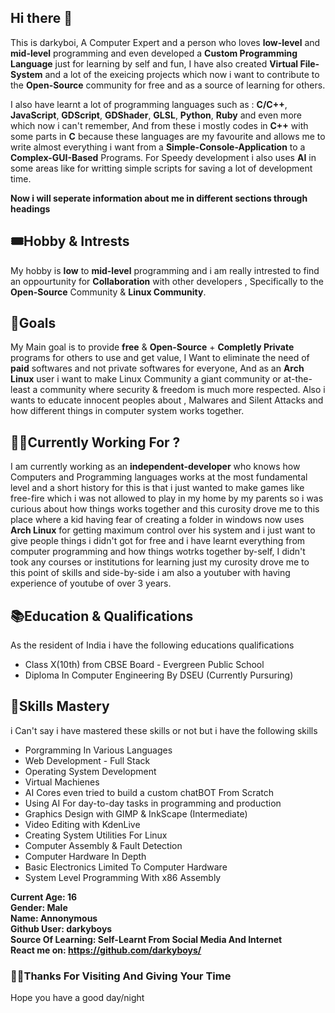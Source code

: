 ## Hi there 👋
This is darkyboi, A Computer Expert and a person who loves **low-level** and **mid-level** programming and even developed a **Custom Programming Language** just for learning by self and fun, I have also created **Virtual File-System** and a lot of the exeicing projects which now i want to contribute to the **Open-Source** community for free and as a source of learning for others.

I also have learnt a lot of programming languages such as : **C/C++**, **JavaScript**, **GDScript**, **GDShader**, **GLSL**, **Python**, **Ruby** and even more which now i can't remember, And from these i mostly codes in **C++** with some parts in **C** because these languages are my favourite and allows me to write almost everything i want from a **Simple-Console-Application** to a **Complex-GUI-Based** Programs. For Speedy development i also uses **AI** in some areas like for writting simple scripts for saving a lot of development time.

**Now i will seperate information about me in different sections through headings**

## 🎟️Hobby & Intrests
My hobby is **low** to **mid-level** programming and i am really intrested to find an oppourtunity for **Collaboration** with other developers , Specifically to the **Open-Source** Community & **Linux Community**.

## 📃Goals
My Main goal is to provide **free** & **Open-Source** + **Completly Private** programs for others to use and get value, I Want to eliminate the need of **paid** softwares and not private softwares for everyone, And as an **Arch Linux** user i want to make Linux Community a giant community or at-the-least a community where security & freedom is much more respected. Also i wants to educate innocent peoples about , Malwares and Silent Attacks and how different things in computer system works together.

## 🤝🏻Currently Working For ?
I am currently working as an **independent-developer** who knows how Computers and Programming languages works at the most fundamental level and a short history for this is that i just wanted to make games like free-fire which i was not allowed to play in my home by my parents so i was curious about how things works together and this curosity drove me to this place where a kid having fear of creating a folder in windows now uses **Arch Linux** for getting maximum control over his system and i just want to give people things i didn't got for free and i have learnt everything from computer programming and how things wotrks together by-self, I didn't took any courses or institutions for learning just my curosity drove me to this point of skills and side-by-side i am also a youtuber with having experience of youtube of over 3 years.

## 📚Education & Qualifications
As the resident of India i have the following educations qualifications
 - Class X(10th) from CBSE Board - Evergreen Public School
 - Diploma In Computer Engineering By DSEU (Currently Pursuring)

## 🎫Skills Mastery
i Can't say i have mastered these skills or not but i have the following skills
 - Porgramming In Various Languages
 - Web Development - Full Stack
 - Operating System Development
 - Virtual Machienes
 - AI Cores even tried to build a custom chatBOT From Scratch
 - Using AI For day-to-day tasks in programming and production
 - Graphics Design with GIMP & InkScape (Intermediate)
 - Video Editing with KdenLive
 - Creating System Utilities For Linux
 - Computer Assembly & Fault Detection
 - Computer Hardware In Depth
 - Basic Electronics Limited To Computer Hardware
 - System Level Programming With x86 Assembly

**Current Age: 16** <br>
**Gender: Male** <br>
**Name: Annonymous** <br> 
**Github User: darkyboys** <br>
**Source Of Learning: Self-Learnt From Social Media And Internet** <br>
**React me on: https://github.com/darkyboys/** <br>

### 🙏🏻Thanks For Visiting And Giving Your Time
Hope you have a good day/night
<!--
**darkyboys/darkyboys** is a ✨ _special_ ✨ repository because its `README.md` (this file) appears on your GitHub profile.

Here are some ideas to get you started:

- 🔭 I’m currently working on ...
- 🌱 I’m currently learning ...
- 👯 I’m looking to collaborate on ...
- 🤔 I’m looking for help with ...
- 💬 Ask me about ...
- 📫 How to reach me: ...
- 😄 Pronouns: ...
- ⚡ Fun fact: ...
-->
